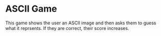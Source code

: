 # ASCII Game
This game shows the user an ASCII image and then asks them to guess what it
reprsents. If they are correct, their score increases.
